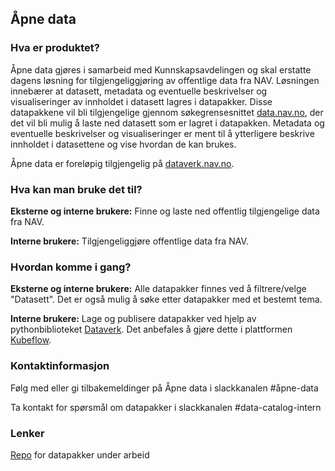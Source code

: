 ## Åpne data

### Hva er produktet?
Åpne data gjøres i samarbeid med Kunnskapsavdelingen og skal erstatte dagens løsning for tilgjengeliggjøring av offentlige data fra NAV.
Løsningen innebærer at datasett, metadata og eventuelle beskrivelser og visualiseringer av innholdet i datasett lagres i datapakker.
Disse datapakkene vil bli tilgjengelige gjennom søkegrensesnittet [data.nav.no](data.nav.no), der det vil bli mulig å laste ned datasett som er lagret i datapakken.
Metadata og eventuelle beskrivelser og visualiseringer er ment til å ytterligere beskrive innholdet i datasettene og vise hvordan de kan brukes.

Åpne data er foreløpig tilgjengelig på [dataverk.nav.no](dataverk.nav.no).

### Hva kan man bruke det til?
**Eksterne og interne brukere:** Finne og laste ned offentlig tilgjengelige data fra NAV.

**Interne brukere:**  Tilgjengeliggjøre offentlige data fra NAV.

### Hvordan komme i gang?
**Eksterne og interne brukere:** Alle datapakker finnes ved å filtrere/velge "Datasett". Det er også mulig å søke etter datapakker med et bestemt tema.

**Interne brukere:** Lage og publisere datapakker ved hjelp av pythonbiblioteket [Dataverk](../analyseplattform/dataverk/README.md). Det anbefales å gjøre dette i plattformen [Kubeflow](../analyseplattform/kubeflow).

### Kontaktinformasjon
Følg med eller gi tilbakemeldinger på Åpne data i slackkanalen #åpne-data

Ta kontakt for spørsmål om datapakker i slackkanalen #data-catalog-intern

### Lenker
[Repo](https://github.com/navikt/opendata) for datapakker under arbeid
